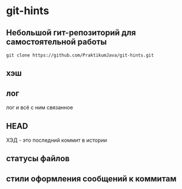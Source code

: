 # git-hints

## Небольшой гит-репозиторий для самостоятельной работы

`git clone https://github.com/PraktikumJava/git-hints.git`

## хэш

## лог
лог и всё с ним связанное

## HEAD

ХЭД - это последний коммит в истории

## cтатусы файлов

## стили оформления сообщений к коммитам